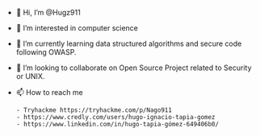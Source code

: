 - 👋 Hi, I’m @Hugz911
- 👀 I’m interested in computer science
- 🌱 I’m currently learning data structured algorithms and secure code following OWASP.
- 💞️ I’m looking to collaborate on  Open Source Project related to Security or UNIX.
- 📫 How to reach me 

   
      - Tryhackme https://tryhackme.com/p/Nago911
      - https://www.credly.com/users/hugo-ignacio-tapia-gomez
      - https://www.linkedin.com/in/hugo-tapia-gómez-649406b0/

<!---
Hugz911/Hugz911 is a ✨ special ✨ repository because its `README.md` (this file) appears on your GitHub profile.
You can click the Preview link to take a look at your changes.
--->
